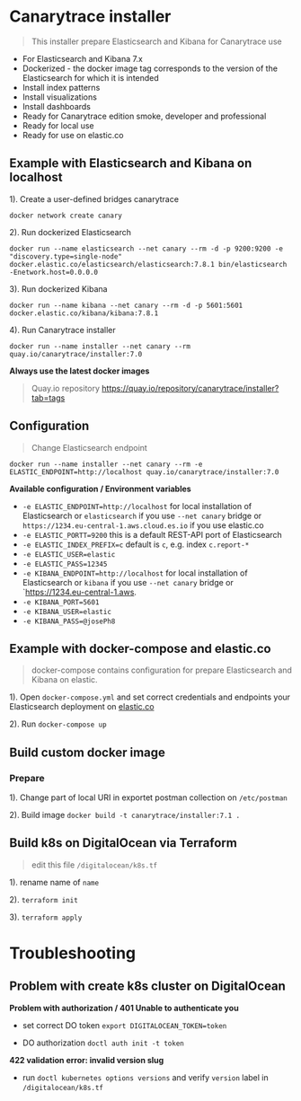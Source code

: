 # Canarytrace installer
> This installer prepare Elasticsearch and Kibana for Canarytrace use

- For Elasticsearch and Kibana 7.x
- Dockerized - the docker image tag corresponds to the version of the Elasticsearch for which it is intended 
- Install index patterns
- Install visualizations
- Install dashboards
- Ready for Canarytrace edition smoke, developer and professional
- Ready for local use
- Ready for use on elastic.co

## Example with Elasticsearch and Kibana on localhost

1). Create a user-defined bridges canarytrace
```
docker network create canary
```

2). Run dockerized Elasticsearch
```
docker run --name elasticsearch --net canary --rm -d -p 9200:9200 -e "discovery.type=single-node" docker.elastic.co/elasticsearch/elasticsearch:7.8.1 bin/elasticsearch -Enetwork.host=0.0.0.0
```

3). Run dockerized Kibana 
```
docker run --name kibana --net canary --rm -d -p 5601:5601 docker.elastic.co/kibana/kibana:7.8.1
```

4). Run Canarytrace installer
```
docker run --name installer --net canary --rm quay.io/canarytrace/installer:7.0
```

**Always use the latest docker images**
> Quay.io repository https://quay.io/repository/canarytrace/installer?tab=tags

## Configuration
> Change Elasticsearch endpoint

```
docker run --name installer --net canary --rm -e ELASTIC_ENDPOINT=http://localhost quay.io/canarytrace/installer:7.0
```

**Available configuration / Environment variables**

- `-e ELASTIC_ENDPOINT=http://localhost` for local installation of Elasticsearch or `elasticsearch` if you use `--net canary` bridge or `https://1234.eu-central-1.aws.cloud.es.io` if you use elastic.co
- `-e ELASTIC_PORTT=9200` this is a default REST-API port of Elasticsearch
- `-e ELASTIC_INDEX_PREFIX=c` default is `c`, e.g. index `c.report-*`
- `-e ELASTIC_USER=elastic`
- `-e ELASTIC_PASS=12345`
- `-e KIBANA_ENDPOINT=http://localhost` for local installation of Elasticsearch or `kibana` if you use `--net canary` bridge or `https://1234.eu-central-1.aws.
- `-e KIBANA_PORT=5601`
- `-e KIBANA_USER=elastic`
- `-e KIBANA_PASS=@josePh8`

## Example with docker-compose and elastic.co
> docker-compose contains configuration for prepare Elasticsearch and Kibana on elastic.

1). Open `docker-compose.yml` and set correct credentials and endpoints your Elasticsearch deployment on [elastic.co](elastic.co)

2). Run `docker-compose up`


## Build custom docker image

### Prepare

1). Change part of local URI in exportet postman collection on `/etc/postman`

2). Build image `docker build -t canarytrace/installer:7.1 .`

## Build k8s on DigitalOcean via Terraform
> edit this file `/digitalocean/k8s.tf`

1). rename name of `name`

2). `terraform init`

3). `terraform apply`

# Troubleshooting

## Problem with create k8s cluster on DigitalOcean 

**Problem with authorization / 401 Unable to authenticate you**
- set correct DO token `export DIGITALOCEAN_TOKEN=token`

- DO authorization `doctl auth init -t token`

**422 validation error: invalid version slug**
- run `doctl kubernetes options versions` and verify `version` label in `/digitalocean/k8s.tf` 